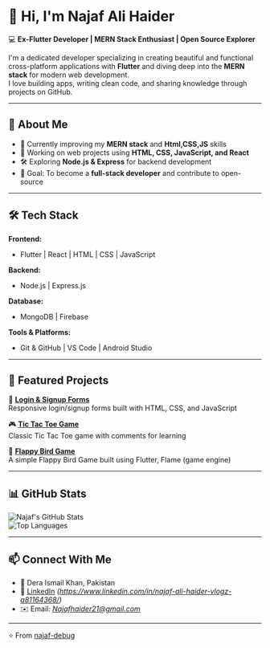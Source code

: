 # 👋 Hi, I'm Najaf Ali Haider  

💻 **Ex-Flutter Developer | MERN Stack Enthusiast | Open Source Explorer**  

I'm a dedicated developer specializing in creating beautiful and functional cross-platform applications with **Flutter** and diving deep into the **MERN stack** for modern web development.  
I love building apps, writing clean code, and sharing knowledge through projects on GitHub.  

---

## 🚀 About Me  
- 🌱 Currently improving my **MERN stack** and **Html,CSS,JS** skills  
- 🔭 Working on web projects using **HTML, CSS, JavaScript, and React**  
- 🛠️ Exploring **Node.js & Express** for backend development  
- 🎯 Goal: To become a **full-stack developer** and contribute to open-source  

---

## 🛠️ Tech Stack  

**Frontend:**  
- Flutter | React | HTML | CSS | JavaScript  

**Backend:**  
- Node.js | Express.js  

**Database:**  
- MongoDB | Firebase  

**Tools & Platforms:**  
- Git & GitHub | VS Code | Android Studio  

---

## 📂 Featured Projects  

🔑 [**Login & Signup Forms**](https://github.com/najaf-debug/login_signup)  
Responsive login/signup forms built with HTML, CSS, and JavaScript  

🎮 [**Tic Tac Toe Game**](https://github.com/najaf-debug/TicTacToe-Game_with_proper_comments)  
Classic Tic Tac Toe game with comments for learning  

🧮 [**Flappy Bird Game**](https://github.com/najaf-debug/flappy_bird_game)  
A simple Flappy Bird Game built using Flutter, Flame (game engine)  

---

## 📊 GitHub Stats  

![Najaf's GitHub Stats](https://github-readme-stats.vercel.app/api?username=najaf-debug&show_icons=true&theme=tokyonight)  
![Top Languages](https://github-readme-stats.vercel.app/api/top-langs/?username=najaf-debug&layout=compact&theme=tokyonight&langs_count=6&hide=python,java)  

---

## 📫 Connect With Me  
- 📍 Dera Ismail Khan, Pakistan  
- 💼 [LinkedIn](#) *(https://www.linkedin.com/in/najaf-ali-haider-vlogz-a81164368/)*  
- ✉️ Email: *Najafhaider21@gmail.com*  

---

⭐️ From [najaf-debug](https://github.com/najaf-debug)
